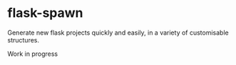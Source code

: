 # flask-spawn
Generate new flask projects quickly and easily, in a variety of customisable structures.


Work in progress
